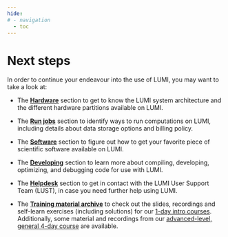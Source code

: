 ```yaml
---
hide:
# - navigation
  - toc
---
```


[running-jobs]: ../runjobs/index.md
[Hardware]: ../hardware/index.md
[helpdesk]: ../helpdesk/index.md
[software]: ../software/index.md
[development]: ../development/index.md


# Next steps



<!-- Great! Reaching this page hopefully means that you can now log in to LUMI environment and know your way around with moving data to/from LUMI. 


-->

<!-- This page helps you to start navigating the different sections in this documentation with listing some key points in each topic: -->

<!-- Great! Now you are ready to start learning about the LUMI environment and how to work in it. On this page are given short descriptions of each menu topic of this documenation. -->

In order to continue your endeavour into the use of LUMI, you may want to take a look at:

- The [**Hardware**][Hardware] section to get to know the LUMI system architecture and the different hardware partitions available on LUMI.

- The [**Run jobs**][running-jobs] section to identify ways to run computations on LUMI, including details about data storage options and billing policy.

- The [**Software**][software] section to figure out how to get your favorite piece of scientific software available on LUMI.

- The [**Developing**][development] section to learn more about compiling, developing, optimizing, and debugging code for use with LUMI.

- The [**Helpdesk**][helpdesk] section to get in contact with the LUMI User Support Team (LUST), in case you need further help using LUMI.

- The [**Training material archive**](https://lumi-supercomputer.github.io/LUMI-training-materials/) to check out the slides, recordings and self-learn exercises (including solutions) for our [1-day intro courses](https://lumi-supercomputer.github.io/LUMI-training-materials/intro-latest). Additionally, some material and recordings from our [advanced-level, general 4-day course](https://lumi-supercomputer.github.io/LUMI-training-materials/comprehensive-latest) are available.

<!-- - How to [get help][helpdesk] with using LUMI -->

<!-- - [Learn about the LUMI user support team][LUST] and what we give support for
- See the most requently asked questions about connecting to LUMI and using the LUMI comuting environment from our [tech support FAQ][tFAQ]
- Learn about [training courses and material][training] about LUMI
- Keep updated about [service breaks][service-breaks] -->


</br>



